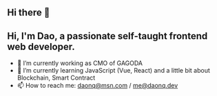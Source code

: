 ## Hi there 👋

## Hi, I'm Dao, a passionate self-taught frontend web developer.

- 🔭 I’m currently working as CMO of GAGODA
- 🌱 I’m currently learning JavaScript (Vue, React) and a little bit about Blockchain, Smart Contract
- 📫 How to reach me: daonq@msn.com / me@daonq.dev
